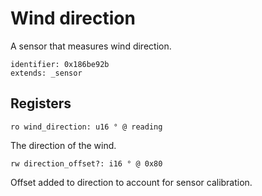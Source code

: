 # Wind direction

A sensor that measures wind direction.

    identifier: 0x186be92b
    extends: _sensor

## Registers

    ro wind_direction: u16 ° @ reading

The direction of the wind.

    rw direction_offset?: i16 ° @ 0x80

Offset added to direction to account for sensor calibration.

